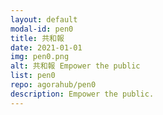 ```yaml
---
layout: default
modal-id: pen0
title: 共和報
date: 2021-01-01
img: pen0.png
alt: 共和報 Empower the public
list: pen0
repo: agorahub/pen0
description: Empower the public.
---
```

